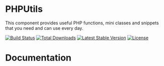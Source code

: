 # PHPUtils

This component provides useful PHP functions, mini classes and snippets that you need and can use every day.

[![Build Status](https://travis-ci.org/aierui/PHPUtils.svg?branch=master)](https://travis-ci.org/aierui/PHPUtils)
[![Total Downloads](https://poser.pugx.org/Aierui/PHPUtils/downloads)](https://packagist.org/packages/aierui/PHPUtils)
[![Latest Stable Version](https://poser.pugx.org/Aierui/PHPUtils/v/stable?format=flat)](https://packagist.org/packages/aierui/PHPUtils) 
[![License](https://poser.pugx.org/Aierui/PHPUtils/license?format=flat)](https://github.com/aierui/PHPUtils/blob/master/LICENSE)


# Documentation



